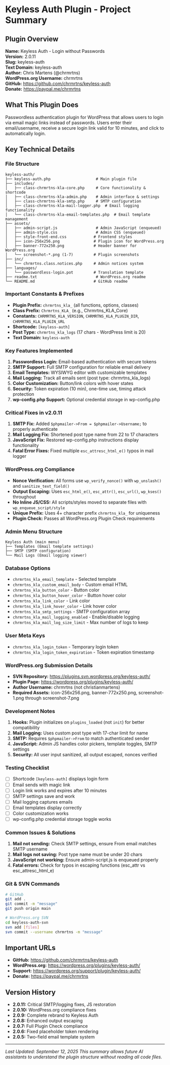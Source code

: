 # Keyless Auth Plugin - Project Summary

## Plugin Overview
**Name:** Keyless Auth - Login without Passwords  
**Version:** 2.0.11  
**Slug:** keyless-auth  
**Text Domain:** keyless-auth  
**Author:** Chris Martens (@chrmrtns)  
**WordPress.org Username:** chrmrtns  
**GitHub:** https://github.com/chrmrtns/keyless-auth  
**Donate:** https://paypal.me/chrmrtns  

## What This Plugin Does
Passwordless authentication plugin for WordPress that allows users to login via email magic links instead of passwords. Users enter their email/username, receive a secure login link valid for 10 minutes, and click to automatically login.

## Key Technical Details

### File Structure
```
keyless-auth/
├── keyless-auth.php                    # Main plugin file
├── includes/
│   ├── class-chrmrtns-kla-core.php     # Core functionality & shortcode
│   ├── class-chrmrtns-kla-admin.php    # Admin interface & settings
│   ├── class-chrmrtns-kla-smtp.php     # SMTP configuration
│   ├── class-chrmrtns-kla-mail-logger.php  # Email logging functionality
│   └── class-chrmrtns-kla-email-templates.php  # Email template management
├── assets/
│   ├── admin-script.js                 # Admin JavaScript (enqueued)
│   ├── admin-style.css                 # Admin CSS (enqueued)
│   ├── style-front-end.css            # Frontend styles
│   ├── icon-256x256.png               # Plugin icon for WordPress.org
│   ├── banner-772x250.png             # Header banner for WordPress.org
│   └── screenshot-*.png (1-7)         # Plugin screenshots
├── inc/
│   └── chrmrtns.class.notices.php     # Admin notices system
├── languages/
│   └── passwordless-login.pot         # Translation template
├── readme.txt                          # WordPress.org readme
└── README.md                          # GitHub readme
```

### Important Constants & Prefixes
- **Plugin Prefix:** `chrmrtns_kla_` (all functions, options, classes)
- **Class Prefix:** `Chrmrtns_KLA_` (e.g., Chrmrtns_KLA_Core)
- **Constants:** `CHRMRTNS_KLA_VERSION`, `CHRMRTNS_KLA_PLUGIN_DIR`, `CHRMRTNS_KLA_PLUGIN_URL`
- **Shortcode:** `[keyless-auth]`
- **Post Type:** `chrmrtns_kla_logs` (17 chars - WordPress limit is 20)
- **Text Domain:** `keyless-auth`

### Key Features Implemented
1. **Passwordless Login:** Email-based authentication with secure tokens
2. **SMTP Support:** Full SMTP configuration for reliable email delivery
3. **Email Templates:** WYSIWYG editor with customizable templates
4. **Mail Logging:** Track all emails sent (post type: chrmrtns_kla_logs)
5. **Color Customization:** Button/link colors with hover states
6. **Security:** Token expiration (10 min), one-time use, timing attack protection
7. **wp-config.php Support:** Optional credential storage in wp-config.php

### Critical Fixes in v2.0.11
1. **SMTP Fix:** Added `$phpmailer->From = $phpmailer->Username;` to properly authenticate
2. **Mail Logging Fix:** Shortened post type name from 22 to 17 characters
3. **JavaScript Fix:** Restored wp-config.php instructions display functionality
4. **Fatal Error Fixes:** Fixed multiple `esc_attresc_html_e()` typos in mail logger

### WordPress.org Compliance
- **Nonce Verification:** All forms use `wp_verify_nonce()` with `wp_unslash()` and `sanitize_text_field()`
- **Output Escaping:** Uses `esc_html_e()`, `esc_attr()`, `esc_url()`, `wp_kses()` throughout
- **No Inline JS/CSS:** All scripts/styles moved to separate files with `wp_enqueue_script/style`
- **Unique Prefix:** Uses 4+ character prefix `chrmrtns_kla_` for uniqueness
- **Plugin Check:** Passes all WordPress.org Plugin Check requirements

### Admin Menu Structure
```
Keyless Auth (main menu)
├── Templates (Email template settings)
├── SMTP (SMTP configuration)
└── Mail Logs (Email logging viewer)
```

### Database Options
- `chrmrtns_kla_email_template` - Selected template
- `chrmrtns_kla_custom_email_body` - Custom email HTML
- `chrmrtns_kla_button_color` - Button color
- `chrmrtns_kla_button_hover_color` - Button hover color
- `chrmrtns_kla_link_color` - Link color
- `chrmrtns_kla_link_hover_color` - Link hover color
- `chrmrtns_kla_smtp_settings` - SMTP configuration array
- `chrmrtns_kla_mail_logging_enabled` - Enable/disable logging
- `chrmrtns_kla_mail_log_size_limit` - Max number of logs to keep

### User Meta Keys
- `chrmrtns_kla_login_token` - Temporary login token
- `chrmrtns_kla_login_token_expiration` - Token expiration timestamp

### WordPress.org Submission Details
- **SVN Repository:** https://plugins.svn.wordpress.org/keyless-auth/
- **Plugin Page:** https://wordpress.org/plugins/keyless-auth/
- **Author Username:** chrmrtns (not christianmartens)
- **Required Assets:** icon-256x256.png, banner-772x250.png, screenshot-1.png through screenshot-7.png

### Development Notes
1. **Hooks:** Plugin initializes on `plugins_loaded` (not `init`) for better compatibility
2. **Mail Logging:** Uses custom post type with 17-char limit for name
3. **SMTP:** Requires `$phpmailer->From` to match authenticated sender
4. **JavaScript:** Admin JS handles color pickers, template toggles, SMTP settings
5. **Security:** All user input sanitized, all output escaped, nonces verified

### Testing Checklist
- [ ] Shortcode `[keyless-auth]` displays login form
- [ ] Email sends with magic link
- [ ] Login link works and expires after 10 minutes
- [ ] SMTP settings save and work
- [ ] Mail logging captures emails
- [ ] Email templates display correctly
- [ ] Color customization works
- [ ] wp-config.php credential storage toggle works

### Common Issues & Solutions
1. **Mail not sending:** Check SMTP settings, ensure From email matches SMTP username
2. **Mail logs not saving:** Post type name must be under 20 chars
3. **JavaScript not working:** Ensure admin-script.js is enqueued properly
4. **Fatal errors:** Check for typos in escaping functions (esc_attr vs esc_attresc_html_e)

### Git & SVN Commands
```bash
# GitHub
git add .
git commit -m "message"
git push origin main

# WordPress.org SVN
cd keyless-auth-svn
svn add [files]
svn commit --username chrmrtns -m "message"
```

## Important URLs
- **GitHub:** https://github.com/chrmrtns/keyless-auth
- **WordPress.org:** https://wordpress.org/plugins/keyless-auth/
- **Support:** https://wordpress.org/support/plugin/keyless-auth/
- **Donate:** https://paypal.me/chrmrtns

## Version History
- **2.0.11:** Critical SMTP/logging fixes, JS restoration
- **2.0.10:** WordPress.org compliance fixes
- **2.0.9:** Complete rebrand to Keyless Auth
- **2.0.8:** Enhanced output escaping
- **2.0.7:** Full Plugin Check compliance
- **2.0.6:** Fixed placeholder token rendering
- **2.0.5:** Two-field email template system

---
*Last Updated: September 12, 2025*
*This summary allows future AI assistants to understand the plugin structure without reading all code files.*